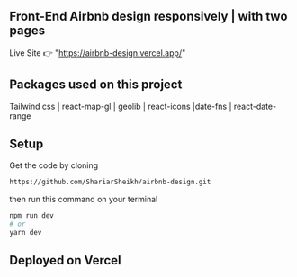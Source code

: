 ## Front-End Airbnb design responsively | with two pages

Live Site 👉 "https://airbnb-design.vercel.app/"

## Packages used on this project

Tailwind css | react-map-gl | geolib | react-icons |date-fns | react-date-range


## Setup

Get the code by cloning

```bash
https://github.com/ShariarSheikh/airbnb-design.git
```

then run this command on your terminal

```bash
npm run dev
# or
yarn dev
```

## Deployed on Vercel

